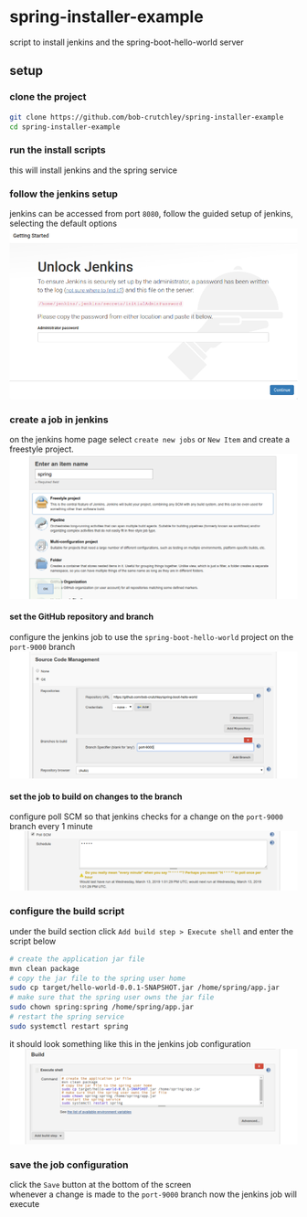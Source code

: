 # spring-installer-example
script to install jenkins and the spring-boot-hello-world server

## setup
### clone the project
```bash
git clone https://github.com/bob-crutchley/spring-installer-example
cd spring-installer-example
```

### run the install scripts
this will install jenkins and the spring service

### follow the jenkins setup
jenkins can be accessed from port `8080`, follow the guided setup of jenkins, selecting the default options
![jenkins setup](./docs/images/jenkins-setup.png)

### create a job in jenkins
on the jenkins home page select `create new jobs` or `New Item` and create a freestyle project.
![jenkins job setup](./docs/images/new-jenkins-job.png)

#### set the GitHub repository and branch
configure the jenkins job to use the `spring-boot-hello-world` project on the `port-9000` branch
![jenkins source code management](./docs/images/jenkins-source-code-management.png)

#### set the job to build on changes to the branch
configure poll SCM so that jenkins checks for a change on the `port-9000` branch every 1 minute
![jenkins poll scm](./docs/images/jenkins-poll-scm.png)

### configure the build script
under the build section click `Add build step > Execute shell` and enter the script below
```bash
# create the application jar file
mvn clean package
# copy the jar file to the spring user home
sudo cp target/hello-world-0.0.1-SNAPSHOT.jar /home/spring/app.jar
# make sure that the spring user owns the jar file
sudo chown spring:spring /home/spring/app.jar
# restart the spring service
sudo systemctl restart spring
```
it should look something like this in the jenkins job configuration
![jenkins execute shell](./docs/images/jenkins-execute-shell.png)

### save the job configuration
click the `Save` button at the bottom of the screen  
whenever a change is made to the `port-9000` branch now the jenkins job will execute




